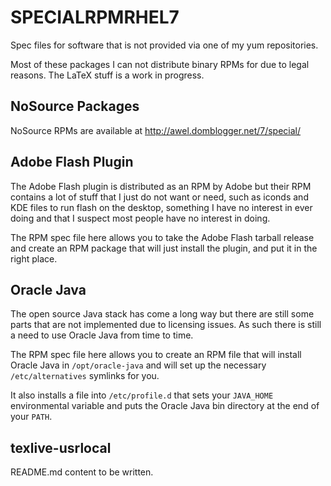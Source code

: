 SPECIALRPMRHEL7
===============

Spec files for software that is not provided via one of my yum repositories.

Most of these packages I can not distribute binary RPMs for due to legal
reasons. The LaTeX stuff is a work in progress.

NoSource Packages
-----------------

NoSource RPMs are available at http://awel.domblogger.net/7/special/

Adobe Flash Plugin
------------------

The Adobe Flash plugin is distributed as an RPM by Adobe but their RPM contains
a lot of stuff that I just do not want or need, such as iconds and KDE files to
run flash on the desktop, something I have no interest in ever doing and that I
suspect most people have no interest in doing.

The RPM spec file here allows you to take the Adobe Flash tarball release and
create an RPM package that will just install the plugin, and put it in the
right place.

Oracle Java
-----------

The open source Java stack has come a long way but there are still some parts
that are not implemented due to licensing issues. As such there is still a
need to use Oracle Java from time to time.

The RPM spec file here allows you to create an RPM file that will install
Oracle Java in `/opt/oracle-java` and will set up the necessary
`/etc/alternatives` symlinks for you.

It also installs a file into `/etc/profile.d` that sets your `JAVA_HOME`
environmental variable and puts the Oracle Java bin directory at the end of
your `PATH`.

texlive-usrlocal
----------------

README.md content to be written.
